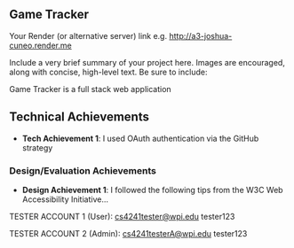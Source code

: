 ## Game Tracker

Your Render (or alternative server) link e.g. http://a3-joshua-cuneo.render.me

Include a very brief summary of your project here. Images are encouraged, along with concise, high-level text. Be sure to include:

Game Tracker is a full stack web application 

## Technical Achievements
- **Tech Achievement 1**: I used OAuth authentication via the GitHub strategy

### Design/Evaluation Achievements
- **Design Achievement 1**: I followed the following tips from the W3C Web Accessibility Initiative...


TESTER ACCOUNT 1 (User):
cs4241tester@wpi.edu
tester123

TESTER ACCOUNT 2 (Admin):
cs4241testerA@wpi.edu
tester123